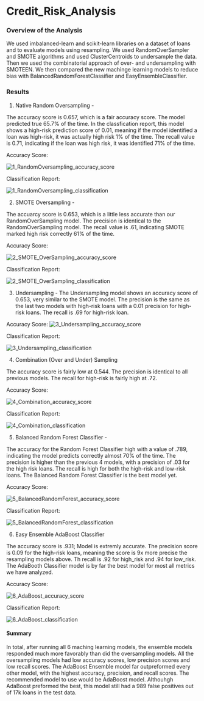 # Credit_Risk_Analysis

### Overview of the Analysis
We used imbalanced-learn and scikit-learn libraries on a dataset of loans and to evaluate models using resampling. We used RandomOverSampler and SMOTE algorithms and used ClusterCentroids to undersample the data. Then we used the combinatorial approach of over- and undersampling with SMOTEEN.
We then compared the new machinge learning models to reduce bias with BalancedRandomForestClassifier and EasyEnsembleClassifier.


### Results

1. Native Random Oversampling - 

The accuracy score is 0.657, which is a fair accuracy score. The model predicted true 65.7% of the time.
In the classfication report, this model shows a high-risk prediction score of 0.01, meaning if the model identified a loan was high-risk, it was actually high risk 1% of the time. The recall value is 0.71, indicating if the loan was high risk, it was identified 71% of the time. 

Accuracy Score:

![1_RandomOversampling_accuracy_score](https://user-images.githubusercontent.com/99375741/176062012-2f9a1b2e-3aa3-4c6c-ab92-04d991e148ea.png)


Classification Report:

![1_RandomOversampling_classification](https://user-images.githubusercontent.com/99375741/176062021-fc02c058-6402-48d3-adf5-da243eba742d.png)





2. SMOTE Oversampling - 

The accuarcy score is 0.653, which is a little less accurate than our RandomOverSampling model.
The precision is identical to the RandomOverSampling model. The recall value is .61, indicating SMOTE marked high risk correctly 61% of the time.

Accuracy Score:

![2_SMOTE_OverSampling_accuracy_score](https://user-images.githubusercontent.com/99375741/176062120-9feceaad-dc3e-477d-9114-634ee2138a85.png)


Classification Report:

![2_SMOTE_OverSampling_classification](https://user-images.githubusercontent.com/99375741/176062132-435769ab-6c81-4d45-ab5f-68f12e6c9dbf.png)





3. Undersampling - 
The Undersampling model shows an accuracy score of 0.653, very similar to the SMOTE model.
The precision is the same as the last two models with high-risk loans with a 0.01 precision for high-risk loans. The recall is .69 for high-risk loan.

Accuracy Score:
![3_Undersampling_accuracy_score](https://user-images.githubusercontent.com/99375741/176062225-239d8e61-fb94-4a4d-9a48-acce48d77a7f.png)


Classification Report:

![3_Undersampling_classification](https://user-images.githubusercontent.com/99375741/176062234-d144dc92-db15-40e9-848f-f739376bdba8.png)






4. Combination (Over and Under) Sampling

The accuracy score is fairly low at 0.544.
The precision is identical to all previous models. The recall for high-risk is fairly high at .72.

Accuracy Score:

![4_Combination_accuracy_score](https://user-images.githubusercontent.com/99375741/176062251-2fd5aa52-42c2-4da0-a74c-dcefcd11a139.png)


Classification Report:

![4_Combination_classification](https://user-images.githubusercontent.com/99375741/176062258-cde4cffb-a1a8-4f12-9771-9617954db7ab.png)






5. Balanced Random Forest Classifier -

The accuracy for the Random Forest Classifier high with a value of .789, indicating the model predicts correctly almost 70% of the time.
The precision is higher than the previous 4 models, with a precision of .03 for the high risk loans. The recall is high for both the high-risk and low-risk loans. The Balanced Random Forest Classifier is the best model yet.

Accuracy Score:

![5_BalancedRandomForest_accuracy_score](https://user-images.githubusercontent.com/99375741/176062285-090de4fa-5f2b-4abe-8841-b00deeea3b83.png)


Classification Report:

![5_BalancedRandomForest_classification](https://user-images.githubusercontent.com/99375741/176062293-fb6749d1-ec5b-4d67-a2be-ce22b1d3cf3d.png)






6. Easy Ensemble AdaBoost Classifier

The accuracy score is .931; Model is extremly accurate.
The precision score is 0.09 for the high-risk loans, meaning the score is 9x more precise the resampling models above.
Th recall is .92 for high_risk and .94 for low_risk.
The AdaBooth Classifier model is by far the best model for most all metrics we have analyzed.

Accuracy Score:

![6_AdaBoost_accuracy_score](https://user-images.githubusercontent.com/99375741/176062311-ac309494-e5c2-4c25-8337-6a4fe0868aad.png)


Classification Report:

![6_AdaBoost_classification](https://user-images.githubusercontent.com/99375741/176062349-fbf3756b-59b6-4632-b079-65db454b6b14.png)




#### Summary

In total, after running all 6 maching learning models, the ensemble models responded much more favorably than did the oversampling models. All the oversampling models had low accuracy scores, low precision scores and low recall scores. The AdaBoost Ensemble model far outpreformed every other model, with the highest accuracy, precision, and recall scores. The recommended model to use would be AdaBoost model. Althouhgh AdaBoost preformed the best, this model still had a 989 false positives out of 17k loans in the test data.
